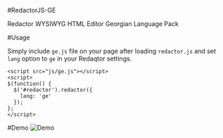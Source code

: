 #RedactorJS-GE

Redactor WYSIWYG HTML Editor Georgian Language Pack


#Usage

Simply include `ge.js` file on your page after loading `redactor.js` and set `lang` option to `ge` in your Redaqtor settings.

```
<script src="js/ge.js"></script>
<script>
$(function() {
  $('#redactor').redactor({
    lang: 'ge'
  });
};
</script>
```

#Demo
![Demo](https://raw.github.com/Landish/RedactorJS-GE/master/images/demo.png "Demo")

